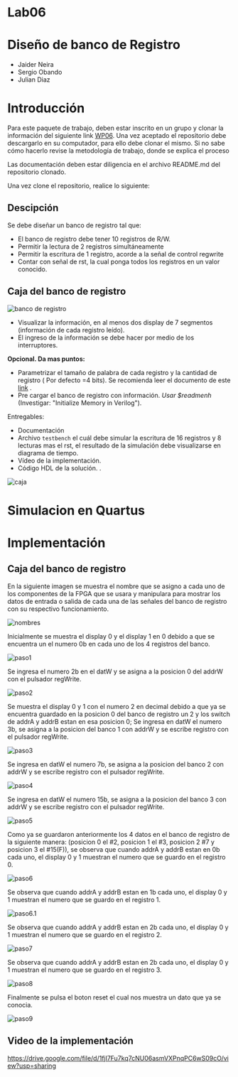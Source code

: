# Lab06 

# Diseño de banco de Registro

* Jaider Neira
* Sergio Obando 
* Julian Diaz

# Introducción


Para este paquete de trabajo, deben estar inscrito en un grupo y clonar la información del siguiente link [WP06](https://classroom.github.com/g/XHLhUCe3). Una vez aceptado el repositorio debe descargarlo en su computador, para ello debe clonar el mismo. Si no sabe cómo hacerlo revise la metodología de trabajo, donde se explica el proceso

Las documentación deben estar diligencia en el archivo README.md del repositorio clonado.

Una vez clone el repositorio, realice lo siguiente:


## Descipción 
Se debe diseñar un banco de registro tal que:

* El banco de registro debe tener 10 registros de R/W.
* Permitir la lectura de 2 registros  simultáneamente 
* Permitir la escritura  de 1 registro, acorde a la señal de control regwrite
* Contar con señal de rst, la cual  ponga  todos los registros en un valor conocido.

## **Caja del banco de registro**
![banco de registro](https://github.com/ELINGAP-7545/lab06-grupo1/blob/master/fig/bando_de_registro.JPG)


* Visualizar la información, en al menos dos display de 7 segmentos (información de cada registro leído).
* El ingreso de la información se debe hacer por medio de los interruptores.


**Opcional. Da mas puntos:**
* Parametrizar el tamaño de palabra de cada registro  y la cantidad de registro ( Por defecto =4 bits). Se recomienda leer el documento de este [link](https://ocw.mit.edu/courses/electrical-engineering-and-computer-science/6-884-complex-digital-systems-spring-2005/related-resources/parameter_models.pdf) .
* Pre cargar el banco de registro con información.  _Usar $readmenh_  (Investigar: "Initialize Memory in Verilog").

Entregables:

* Documentación
* Archivo `testbench` el cuál debe simular la escritura de 16 registros y 8 lecturas mas el rst, el resultado de la simulación debe visualizarse en diagrama de tiempo.
* Vídeo de la implementación.
* Código HDL de la solución.
.

 ![caja](https://github.com/Fabeltranm/SPARTAN6-ATMEGA-MAX5864/blob/master/lab/lab07-BancosRgistro/doc/banco%20registro.png)

# Simulacion en Quartus



# Implementación

## **Caja del banco de registro**

En la siguiente imagen se muestra el nombre que se asigno a cada uno de los componentes de la FPGA que se usara y manipulara para mostrar los datos de entrada o salida de cada una de las señales del banco de registro con su respectivo funcionamiento.

![nombres](https://github.com/ELINGAP-7545/lab06-grupo1/blob/master/fig/nombres.JPG)

Inicialmente se muestra el display 0 y el display 1 en 0 debido a que se encuentra un el numero 0b en cada uno de los 4 registros del banco.

![paso1](https://github.com/ELINGAP-7545/lab06-grupo1/blob/master/fig/paso1.JPG)

Se ingresa el numero 2b en el datW y se asigna a la posicion 0 del addrW con el pulsador regWrite.

![paso2](https://github.com/ELINGAP-7545/lab06-grupo1/blob/master/fig/paso2.JPG)

Se muestra el display 0 y 1 con el numero 2 en decimal debido a que ya se encuentra guardado en la posicion 0 del banco de registro un 2 y los switch de addrA y addrB estan en esa posicion 0; Se ingresa en datW el numero 3b, se asigna a la posicion del banco 1 con addrW y se escribe registro con el pulsador regWrite.

![paso3](https://github.com/ELINGAP-7545/lab06-grupo1/blob/master/fig/paso3.JPG)

Se ingresa en datW el numero 7b, se asigna a la posicion del banco 2 con addrW y se escribe registro con el pulsador regWrite.

![paso4](https://github.com/ELINGAP-7545/lab06-grupo1/blob/master/fig/paso4.JPG)

Se ingresa en datW el numero 15b, se asigna a la posicion del banco 3 con addrW y se escribe registro con el pulsador regWrite.

![paso5](https://github.com/ELINGAP-7545/lab06-grupo1/blob/master/fig/paso5.JPG)

Como ya se guardaron anteriormente los 4 datos en el banco de registro de la siguiente manera: (posicion 0 el #2, posicion 1 el #3, posicion 2 #7 y posicion 3 el #15(F)), se observa que cuando addrA y addrB estan en 0b cada uno, el display 0 y 1 muestran el numero que se guardo en el registro 0.

![paso6](https://github.com/ELINGAP-7545/lab06-grupo1/blob/master/fig/paso6.JPG)

Se observa que cuando addrA y addrB estan en 1b cada uno, el display 0 y 1 muestran el numero que se guardo en el registro 1.

![paso6.1](https://github.com/ELINGAP-7545/lab06-grupo1/blob/master/fig/paso6.1.JPG)

Se observa que cuando addrA y addrB estan en 2b cada uno, el display 0 y 1 muestran el numero que se guardo en el registro 2.

![paso7](https://github.com/ELINGAP-7545/lab06-grupo1/blob/master/fig/paso7.JPG)

Se observa que cuando addrA y addrB estan en 2b cada uno, el display 0 y 1 muestran el numero que se guardo en el registro 3.

![paso8](https://github.com/ELINGAP-7545/lab06-grupo1/blob/master/fig/paso8.JPG)

Finalmente se pulsa el boton reset el cual nos muestra un dato que ya se conocia.

![paso9](https://github.com/ELINGAP-7545/lab06-grupo1/blob/master/fig/paso9.JPG)

## Video de la implementación 

https://drive.google.com/file/d/1fjl7Fu7kq7cNU06asmVXPnqPC6wS09cO/view?usp=sharing
